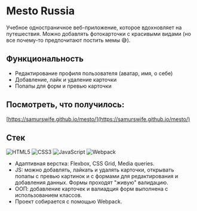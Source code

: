 # Mesto Russia

Учебное одностраничное веб-приложение, которое вдохновляет на путешествия. Можно добавлять фотокарточки с красивыми видами (но все почему-то предпочитают постить мемы :sweat_smile:).

## Функциональность
* Редактирование профиля пользователя (аватар, имя, о себе)
* Добавление, лайк и удаление карточки
* Попапы для форм и превью карточки

## Посмотреть, что получилось:
[https://samurswife.github.io/mesto/](https://samurswife.github.io/mesto/)

## Стек

<img alt="HTML5" src="https://img.shields.io/badge/html5-%23E34F26.svg?style=for-the-badge&logo=html5&logoColor=white"/> <img alt="CSS3" src="https://img.shields.io/badge/css3-%231572B6.svg?style=for-the-badge&logo=css3&logoColor=white"/> <img alt="JavaScript" src="https://img.shields.io/badge/javascript-%23323330.svg?style=for-the-badge&logo=javascript&logoColor=%23F7DF1E"/> <img alt="Webpack" src="https://img.shields.io/badge/webpack-%238DD6F9.svg?style=for-the-badge&logo=webpack&logoColor=black" />

* Адаптивная верстка: Flexbox, CSS Grid, Media queries.
* JS: можно добавлять, лайкать и удалять карточки, открывать попапы c превью картинок и с формами для редактирования и добавления данных. Формы проходят "живую" валидацию.
* ООП: добавление карточек и валиадция форм выполнена с использованием классов.
* Проект собирается с помощью Webpack.




